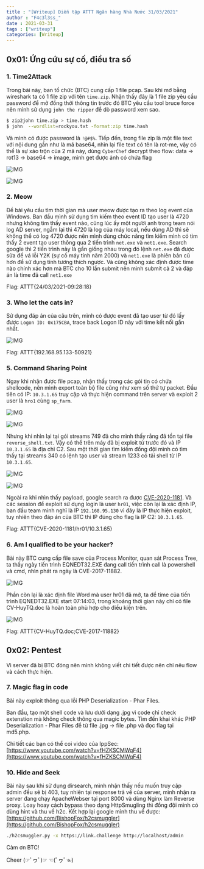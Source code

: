 ```yaml
---
title : "[Writeup] Diễn tập ATTT Ngân hàng Nhà Nước 31/03/2021"
author : "F4c3l3ss_"
date : 2021-03-31
tags : ["writeup"]
categories: [Writeup]
---
```


## 0x01: Ứng cứu sự cố, điều tra số

### 1. Time2Attack

Trong bài này, ban tổ chức (BTC) cung cấp 1 file pcap. Sau khi mở bằng wireshark ta có 1 file zip với tên `time.zip`. Nhận thấy đây là 1 file zip yêu cầu password để mở đồng thời thông tin trước đó BTC yêu cầu tool bruce force nên mình sử dụng `john the ripper` để dò password xem sao.

```bash
$ zip2john time.zip > time.hash
$ john  --wordlist=rockyou.txt -format:zip time.hash
```

Và mình có được password là `!@#$%`. Tiếp đến, trong file zip là một file text với nội dung gần như là mã base64, nhìn lại file text có tên là rot-me, vậy có thể là sự xáo trộn của 2 mã này, dùng `CyberChef` decrypt theo flow: data -> rot13 -> base64 -> image, mình get được ảnh có chứa flag

![IMG](/assets/img/blog/1_dientapnhnn_31032021.JPG)

![IMG](/assets/img/blog/flag_decode.jpg)

### 2. Meow 

Đề bài yêu cầu tìm thời gian mà user meow được tạo ra theo log event của Windows. Ban đầu mình sử dụng tìm kiếm theo event ID tạo user là 4720 nhưng không tìm thấy event nào, cũng lúc ấy một người anh trong team nói log AD server, ngẫm lại thì 4720 là log của máy local, nếu dùng AD thì sẽ không thể có log 4720 được nên mình dùng chức năng tìm kiếm mình có tìm thấy 2 event tạo user thông qua 2 tiến trình `net.exe` và `net1.exe`. Search google thì 2 tiến trình này là gần giống nhau trong đó lệnh `net.exe` đã được sửa để vá lỗi Y2K (sự cố máy tính năm 2000) và `net1.exe` là phiên bản cũ hơn để sử dụng tính tương thích ngược. Và cũng không xác định được time nào chính xác hơn mà BTC cho 10 lần submit nên mình submit cả 2 và đáp án là time đã call `net1.exe`

Flag: ATTT{24/03/2021-09:28:18}

### 3. Who let the cats in?

Sử dụng đáp án của câu trên, mình có được event đã tạo user từ đó lấy được ```Logon ID:	0x175CBA```, trace back Logon ID này với time kết nối gần nhất.

![IMG](/assets/img/blog/2_dientapnhnn_31032021.JPG)

Flag: ATTT{192.168.95.133-50921}

### 5. Command Sharing Point

Ngay khi nhận được file pcap, nhận thấy trong các gói tin có chứa shellcode, nên mình export toàn bộ file cũng như xem số thứ tự packet. Đầu tiên có IP: `10.3.1.65` truy cập và thực hiện command trên server và exploit 2 user là `hro1` cùng `sp_farm`.

![IMG](/assets/img/blog/3_dientapnhnn_31032021.JPG)

![IMG](/assets/img/blog/4_dientapnhnn_31032021.JPG)

Nhưng khi nhìn lại tại gói streams 749 đã cho mình thấy rằng đã tồn tại file `reverse_shell.txt`. Vậy có thể trên máy đã bị exploit từ trước đó và IP `10.3.1.65` là địa chỉ C2. Sau một thời gian tìm kiếm đồng đội mình có tìm thấy tại streams 340 có lệnh tạo user và stream 1233 có tải shell từ IP `10.3.1.65`.

![IMG](/assets/img/blog/5_dientapnhnn_31032021.JPG)

![IMG](/assets/img/blog/6_dientapnhnn_31032021.JPG)

Ngoài ra khi nhìn thấy payload, google search ra được [CVE-2020-1181](https://www.thezdi.com/blog/2020/6/16/cve-2020-1181-sharepoint-remote-code-execution-through-web-parts). Và các session để exploit sử dụng login là user `hr01`, việc còn lại là xác định IP, ban đầu team mình nghĩ là IP `192.168.95.130` vì đây là IP thực hiện exploit, tuy nhiên theo đáp án của BTC thì IP đúng cho flag là IP C2: `10.3.1.65`.

Flag: ATTT{CVE-2020-1181/hr01/10.3.1.65}

### 6. Am I qualified to be your hacker?

Bài này BTC cung cấp file save của Process Monitor, quan sát Process Tree, ta thấy ngày tiến trình EQNEDT32.EXE đang call tiến trình call là powershell và cmd, nhìn phát ra ngày là CVE-2017-11882. 

![IMG](/assets/img/blog/7_dientapnhnn_31032021.JPG)

Phần còn lại là xác định file Word mà user hr01 đã mở, ta để time của tiến trình EQNEDT32.EXE start 07:14:03, trong khoảng thời gian này chỉ có file CV-HuyTQ.doc là hoàn toàn phù hợp cho điều kiện trên.

![IMG](/assets/img/blog/8_dientapnhnn_31032021.JPG)

Flag: ATTT{CV-HuyTQ.doc;CVE-2017-11882}



## 0x02: Pentest

Vì server đã bị BTC đóng nên mình không viết chi tiết được nên chỉ nêu flow và cách thực hiện.

### 7. Magic flag in code

Bài này exploit thông qua lỗi PHP Deserialization - Phar Files. 

Ban đầu, tạo một shell code và lưu dưới dạng .jpg vì code chỉ check extenstion mà không check thông qua magic bytes. Tìm đến khai khác PHP Deserialization - Phar Files để từ file .jpg -> file .php và đọc flag tại md5.php.

Chi tiết các bạn có thể coi video của IppSec: [https://www.youtube.com/watch?v=fHZKSCMWqF4](https://www.youtube.com/watch?v=fHZKSCMWqF4)

### 10. Hide and Seek

Bài này sau khi sử dụng dirsearch, mình nhận thấy nếu muốn truy cập admin đều sẽ bị 403, tuy nhiên tại response trả về của server, mình nhận ra server đang chạy ApacheWebser tại port 8000 và dùng Nginx làm Reverse proxy. Loay hoay cách bypass theo dạng HttpSmugling thì đồng đội mình có dùng hint và thu về h2c. Kết hợp lại google mình thu về được: [https://github.com/BishopFox/h2csmuggler](https://github.com/BishopFox/h2csmuggler)

```bash
./h2csmuggler.py -x https://link.challenge http://localhost/admin
```

Cảm ơn BTC!

Cheer (☞ﾟヮﾟ)☞ ☜(ﾟヮﾟ☜)
